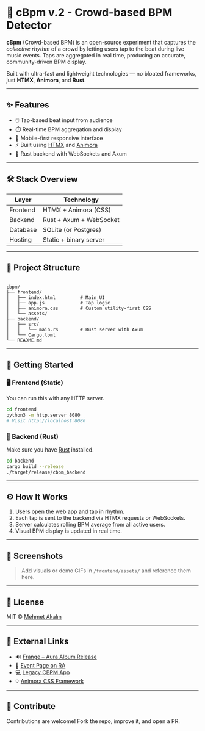 # 🎵 cBpm v.2 - Crowd-based BPM Detector

**cBpm** (Crowd-based BPM) is an open-source experiment that captures the *collective rhythm* of a crowd by letting users tap to the beat during live music events. Taps are aggregated in real time, producing an accurate, community-driven BPM display.

Built with ultra-fast and lightweight technologies — no bloated frameworks, just **HTMX**, **Animora**, and **Rust**.

---

## ✨ Features

- 🖱️ Tap-based beat input from audience
- ⏱️ Real-time BPM aggregation and display
- 📲 Mobile-first responsive interface
- ⚡ Built using [HTMX](https://htmx.org) and [Animora](https://github.com/makalin/animora)
- 🔌 Rust backend with WebSockets and Axum

---

## 🛠️ Stack Overview

| Layer      | Technology            |
|------------|------------------------|
| Frontend   | HTMX + Animora (CSS)   |
| Backend    | Rust + Axum + WebSocket|
| Database   | SQLite (or Postgres)   |
| Hosting    | Static + binary server |

---

## 📁 Project Structure

```

cbpm/
├── frontend/
│   ├── index.html         # Main UI
│   ├── app.js             # Tap logic
│   ├── animora.css        # Custom utility-first CSS
│   └── assets/
├── backend/
│   ├── src/
│   │   └── main.rs        # Rust server with Axum
│   └── Cargo.toml
└── README.md

````

---

## 🚀 Getting Started

### 🖥 Frontend (Static)

You can run this with any HTTP server.

```bash
cd frontend
python3 -m http.server 8080
# Visit http://localhost:8080
````

### 🦀 Backend (Rust)

Make sure you have [Rust](https://www.rust-lang.org/tools/install) installed.

```bash
cd backend
cargo build --release
./target/release/cbpm_backend
```

---

## ⚙️ How It Works

1. Users open the web app and tap in rhythm.
2. Each tap is sent to the backend via HTMX requests or WebSockets.
3. Server calculates rolling BPM average from all active users.
4. Visual BPM display is updated in real time.

---

## 📸 Screenshots

> Add visuals or demo GIFs in `/frontend/assets/` and reference them here.

---

## 📜 License

MIT © [Mehmet Akalın](https://github.com/makalin)

---

## 🔗 External Links

* 🔊 [Frange – Aura Album Release](https://muzikonair.com/aura-adli-solo-albumunu-cikaran-frange-joker-no-19da/)
* 🎫 [Event Page on RA](https://ra.co/events/768088)
* 💻 [Legacy CBPM App](https://cbpm.soft112.com/)
* 💡 [Animora CSS Framework](https://github.com/makalin/animora)

---

## 🤝 Contribute

Contributions are welcome! Fork the repo, improve it, and open a PR.

